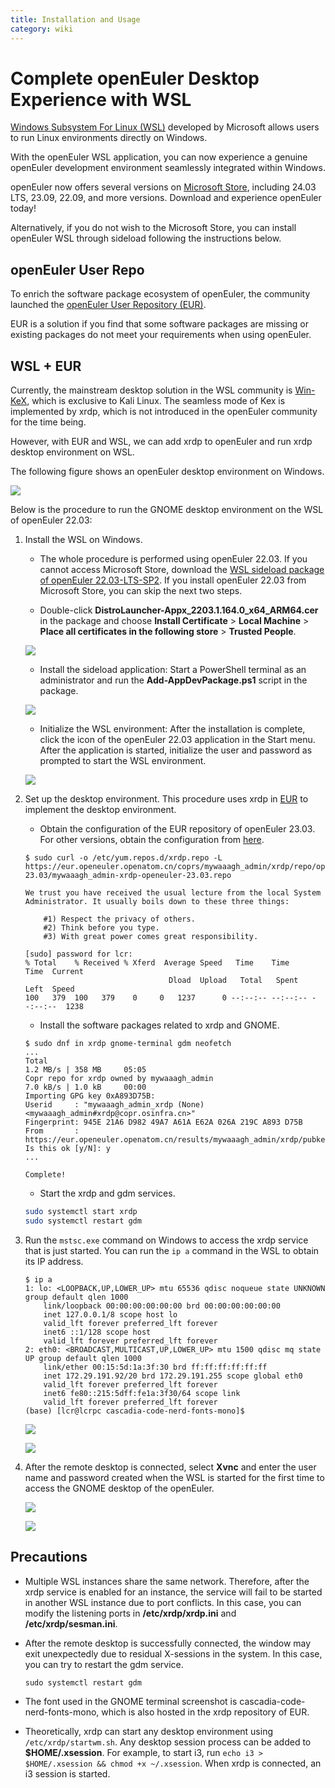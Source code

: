 ```yaml
---
title: Installation and Usage
category: wiki
---
```


# Complete openEuler Desktop Experience with WSL

[Windows Subsystem For Linux (WSL)](https://learn.microsoft.com/en-us/windows/wsl/about) developed by Microsoft allows users to run Linux environments directly on Windows.

With the openEuler WSL application, you can now experience a genuine openEuler development environment seamlessly integrated within Windows.

openEuler now offers several versions on [Microsoft Store](https://apps.microsoft.com/search?query=openeuler&hl=en-us&gl=US), including 24.03 LTS, 23.09, 22.09, and more versions. Download and experience openEuler today!

Alternatively, if you do not wish to the Microsoft Store, you can install openEuler WSL through sideload following the instructions below.

## openEuler User Repo

To enrich the software package ecosystem of openEuler, the community launched the [openEuler User Repository (EUR)](https://eur.openeuler.openatom.cn/).

EUR is a solution if you find that some software packages are missing or existing packages do not meet your requirements when using openEuler.

## WSL + EUR

Currently, the mainstream desktop solution in the WSL community is [Win-KeX](https://www.kali.org/docs/wsl/win-kex/), which is exclusive to Kali Linux. The seamless mode of Kex is implemented by xrdp, which is not introduced in the openEuler community for the time being.

However, with EUR and WSL, we can add xrdp to openEuler and run xrdp desktop environment on WSL.

The following figure shows an openEuler desktop environment on Windows.

![](./images/w01.png)

Below is the procedure to run the GNOME desktop environment on the WSL of openEuler 22.03:

1. Install the WSL on Windows.
    - The whole procedure is performed using openEuler 22.03. If you cannot access Microsoft Store, download the [WSL sideload package of openEuler 22.03-LTS-SP2](https://repo.openeuler.org/openEuler-22.03-LTS-SP2/WSL/openEuler-WSL-22.03.zip). If you install openEuler 22.03 from Microsoft Store, you can skip the next two steps.

    - Double-click **DistroLauncher-Appx_2203.1.164.0_x64_ARM64.cer** in the package and choose **Install Certificate** > **Local Machine** > **Place all certificates in the following store** > **Trusted People**.

    ![](./images/w02.png)
    - Install the sideload application: Start a PowerShell terminal as an administrator and run the **Add-AppDevPackage.ps1** script in the package.

    ![](./images/w03.png)
    - Initialize the WSL environment: After the installation is complete, click the icon of the openEuler 22.03 application in the Start menu. After the application is started, initialize the user and password as prompted to start the WSL environment.

    ![](./images/w04.png)

2. Set up the desktop environment. This procedure uses xrdp in [EUR](https://eur.openeuler.openatom.cn/coprs/mywaaagh_admin/xrdp/) to implement the desktop environment. 
    - Obtain the configuration of the EUR repository of openEuler 23.03. For other versions, obtain the configuration from [here](https://eur.openeuler.openatom.cn/coprs/mywaaagh_admin/xrdp/).

    ```shell
    $ sudo curl -o /etc/yum.repos.d/xrdp.repo -L https://eur.openeuler.openatom.cn/coprs/mywaaagh_admin/xrdp/repo/openeuler-23.03/mywaaagh_admin-xrdp-openeuler-23.03.repo
    
    We trust you have received the usual lecture from the local System
    Administrator. It usually boils down to these three things:
    
        #1) Respect the privacy of others.
        #2) Think before you type.
        #3) With great power comes great responsibility.
    
    [sudo] password for lcr:
    % Total    % Received % Xferd  Average Speed   Time    Time     Time  Current
                                    Dload  Upload   Total   Spent    Left  Speed
    100   379  100   379    0     0   1237      0 --:--:-- --:--:-- --:--:--  1238
    ```

    - Install the software packages related to xrdp and GNOME.

    ```shell
    $ sudo dnf in xrdp gnome-terminal gdm neofetch
    ...
    Total                                                                                   1.2 MB/s | 358 MB     05:05
    Copr repo for xrdp owned by mywaaagh_admin                                              7.0 kB/s | 1.0 kB     00:00
    Importing GPG key 0xA893D75B:
    Userid     : "mywaaagh_admin_xrdp (None) <mywaaagh_admin#xrdp@copr.osinfra.cn>"
    Fingerprint: 945E 21A6 D982 49A7 A61A E62A 026A 219C A893 D75B
    From       : https://eur.openeuler.openatom.cn/results/mywaaagh_admin/xrdp/pubkey.gpg
    Is this ok [y/N]: y
    ...
    
    Complete!
    ```

    - Start the xrdp and gdm services.

    ```bash
    sudo systemctl start xrdp
    sudo systemctl restart gdm
    ```

3. Run the `mstsc.exe` command on Windows to access the xrdp service that is just started. You can run the `ip a` command in the WSL to obtain its IP address.

    ```shell
    $ ip a
    1: lo: <LOOPBACK,UP,LOWER_UP> mtu 65536 qdisc noqueue state UNKNOWN group default qlen 1000
        link/loopback 00:00:00:00:00:00 brd 00:00:00:00:00:00
        inet 127.0.0.1/8 scope host lo
        valid_lft forever preferred_lft forever
        inet6 ::1/128 scope host
        valid_lft forever preferred_lft forever
    2: eth0: <BROADCAST,MULTICAST,UP,LOWER_UP> mtu 1500 qdisc mq state UP group default qlen 1000
        link/ether 00:15:5d:1a:3f:30 brd ff:ff:ff:ff:ff:ff
        inet 172.29.191.92/20 brd 172.29.191.255 scope global eth0
        valid_lft forever preferred_lft forever
        inet6 fe80::215:5dff:fe1a:3f30/64 scope link
        valid_lft forever preferred_lft forever
    (base) [lcr@lcrpc cascadia-code-nerd-fonts-mono]$
    ```

    ![](./images/w05.png)

    ![](./images/w06.png)
    
4. After the remote desktop is connected, select **Xvnc** and enter the user name and password created when the WSL is started for the first time to access the GNOME desktop of the openEuler.

    ![](./images/w07.png)

    ![](./images/w08.png)

## Precautions

- Multiple WSL instances share the same network. Therefore, after the xrdp service is enabled for an instance, the service will fail to be started in another WSL instance due to port conflicts. In this case, you can modify the listening ports in **/etc/xrdp/xrdp.ini** and **/etc/xrdp/sesman.ini**.
- After the remote desktop is successfully connected, the window may exit unexpectedly due to residual X-sessions in the system. In this case, you can try to restart the gdm service.

    ```shell
    sudo systemctl restart gdm
    ```

- The font used in the GNOME terminal screenshot is cascadia-code-nerd-fonts-mono, which is also hosted in the xrdp repository of EUR.
- Theoretically, xrdp can start any desktop environment using `/etc/xrdp/startwm.sh`. Any desktop session process can be added to **$HOME/.xsession**. For example, to start i3, run `echo i3 > $HOME/.xsession && chmod +x ~/.xsession`. When xrdp is connected, an i3 session is started.
